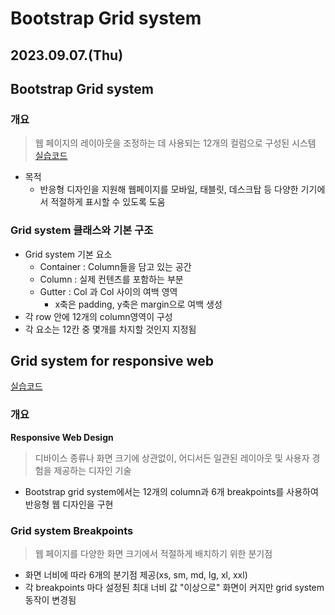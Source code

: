 # Bootstrap Grid system

2023.09.07.(Thu) 
-----
## Bootstrap Grid system
### 개요
> 웹 페이지의 레이아웃을 조정하는 데 사용되는 12개의 컬럼으로 구성된 시스템
[실습코드](https://github.com/yamuzin-oksusu/SSAFY_FW2023/blob/master/Web_ws_4_1.html)<br>
- 목적
  - 반응형 디자인을 지원해 웹페이지를 모바일, 태블릿, 데스크탑 등 다양한 기기에서 적절하게 표시할 수 있도록 도움
### Grid system 클래스와 기본 구조
- Grid system 기본 요소
  - Container : Column들을 담고 있는 공간
  - Column : 실제 컨텐츠를 포함하는 부분
  - Gutter : Col 과 Col 사이의 여백 영역
    - x축은 padding, y축은 margin으로 여백 생성
- 각 row 안에 12개의 column영역이 구성
- 각 요소는 12칸 중 몇개를 차지할 것인지 지정됨 

## Grid system for responsive web
[실습코드](https://github.com/yamuzin-oksusu/SSAFY_FW2023/blob/master/Web_ws_4_2.html)<br>
### 개요
**Responsive Web Design**
> 디바이스 종류나 화면 크기에 상관없이, 어디서든 일관된 레이아웃 및 사용자 경험을 제공하는 디자인 기술
- Bootstrap grid system에서는 12개의 column과 6개 breakpoints를 사용하여 반응형 웹 디자인을 구현
### Grid system Breakpoints
> 웹 페이지를 다양한 화면 크기에서 적절하게 배치하기 위한 분기점
- 화면 너비에 따라 6개의 분기점 제공(xs, sm, md, lg, xl, xxl)
- 각 breakpoints 마다 설정된 최대 너비 값 "이상으로" 화면이 커지만 grid system 동작이 변경됨
